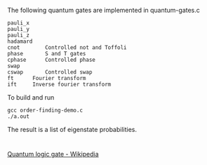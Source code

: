 The following quantum gates are implemented in quantum-gates.c
```
pauli_x
pauli_y
pauli_z
hadamard
cnot		Controlled not and Toffoli
phase		S and T gates
cphase		Controlled phase
swap
cswap		Controlled swap
ft		Fourier transform
ift		Inverse fourier transform
```

To build and run
```
gcc order-finding-demo.c
./a.out
```

The result is a list of eigenstate probabilities.

#

[Quantum logic gate - Wikipedia](https://en.wikipedia.org/wiki/Quantum_logic_gate)
